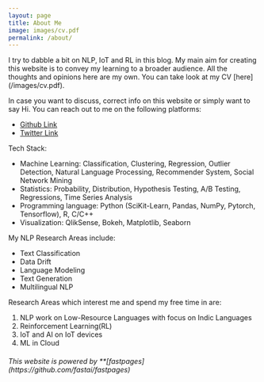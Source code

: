 ```yaml
---
layout: page
title: About Me
image: images/cv.pdf
permalink: /about/
---
```


<p>
I try to dabble a bit on NLP, IoT and RL in this blog. My main aim for creating this website is to convey my learning to a broader audience. All the thoughts and opinions here are my own. You can take look at my CV [here](/images/cv.pdf). 

In case you want to discuss, correct info on this website or simply want to say Hi. You can reach out to me on the following platforms:
<!--* [Website Link](https://aswin-giridhar.github.io/) # currenty decommissioned-->
* [Github Link](https://github.com/aswin-giridhar/)
* [Twitter Link](https://twitter.com/aswin_nlp/)

Tech Stack:
* Machine Learning: Classification, Clustering, Regression, Outlier Detection, Natural Language Processing, Recommender System, Social Network Mining
* Statistics: Probability, Distribution, Hypothesis Testing, A/B Testing, Regressions, Time Series Analysis
* Programming language: Python (SciKit-Learn, Pandas, NumPy, Pytorch, Tensorflow), R, C/C++
* Visualization: QlikSense, Bokeh, Matplotlib, Seaborn

My NLP Research Areas include:
* Text Classification
* Data Drift
* Language Modeling
* Text Generation
* Multilingual NLP

Research Areas which interest me and spend my free time in are:
1) NLP work on Low-Resource Languages with focus on Indic Languages
2) Reinforcement Learning(RL)
3) IoT and AI on IoT devices
4) ML in Cloud
</p>

<h6>This website is powered by **[fastpages](https://github.com/fastai/fastpages)</h6>
